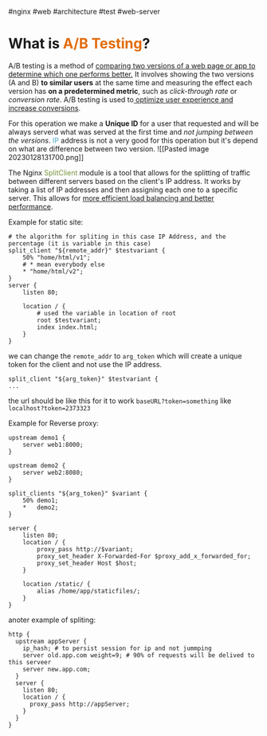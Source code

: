 #nginx #web #architecture #test #web-server 

# What is <font color="#e36c09">A/B Testing</font>?
A/B testing is a method of <u>comparing two versions of a web page or app to determine which one performs better.</u> It involves showing the two versions (A and B) **to similar users** at the same time and measuring the effect each version has **on a predetermined metric**, such as *click-through rate* or *conversion rate*. A/B testing is used to<u> optimize user experience and increase conversions</u>.

For this operation we make a **Unique ID** for a user that requested and will be always serverd what was served at the first time and *not jumping between the versions*. <font color="#4bacc6">IP</font> address is not a very good for this operation but it's depend on what are difference between two version.
![[Pasted image 20230128131700.png]]

The Nginx <font color="#76923c">SplitClient</font> module is a tool that allows for the splitting of traffic between different servers based on the client's IP address. It works by taking a list of IP addresses and then assigning each one to a specific server. This allows for <u>more efficient load balancing and 
better performance</u>.

Example for static site:
```Nginx
# the algorithm for spliting in this case IP Address, and the percentage (it is variable in this case)
split_client "${remote_addr}" $testvariant {
	50% "home/html/v1";
	# * mean everybody else
	* "home/html/v2";
}
server {
    listen 80;

    location / {
	    # used the variable in location of root
	    root $testvariant;
	    index index.html;
	}
}
```

we can change the `remote_addr` to `arg_token` which will create a unique token for the client and not use the IP address. 
```nginx
split_client "${arg_token}" $testvariant {
...
```
the url should be like this for it to work `baseURL?token=something` like
`localhost?token=2373323`

Example for Reverse proxy:
```Nginx
upstream demo1 {
    server web1:8000;
}

upstream demo2 {
    server web2:8080;
}

split_clients "${arg_token}" $variant {
    50% demo1;
    *   demo2;
}

server {
    listen 80;
    location / {
        proxy_pass http://$variant;
        proxy_set_header X-Forwarded-For $proxy_add_x_forwarded_for;
        proxy_set_header Host $host;
    }

    location /static/ {
        alias /home/app/staticfiles/;
    }
}
```

anoter example of spliting:
```nginx
http {
  upstream appServer {
    ip_hash; # to persist session for ip and not jummping
    server old.app.com weight=9; # 90% of requests will be delived to this serveer 
    server new.app.com;
  }
  server {
    listen 80;
    location / {
      proxy_pass http://appServer;
    }
  }
}
```
